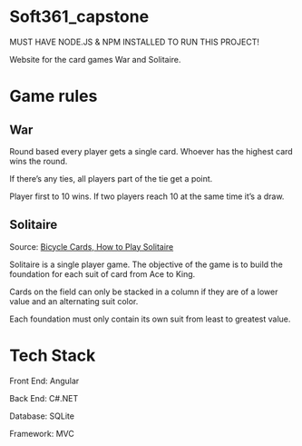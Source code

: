 # Soft361_capstone
  MUST HAVE NODE.JS & NPM INSTALLED TO RUN THIS PROJECT!
  
  Website for the card games War and Solitaire.
  
# Game rules
## War
  Round based every player gets a single card. Whoever has the highest card wins the round.
  
  If there’s any ties, all players part of the tie get a point.
  
  Player first to 10 wins. If two players reach 10 at the same time it’s a draw.
## Solitaire
  Source: [Bicycle Cards, How to Play Solitaire](https://bicyclecards.com/how-to-play/solitaire)
  
  Solitaire is a single player game. The objective of the game is to build the foundation for each suit of card from Ace to King.
  
  Cards on the field can only be stacked in a column if they are of a lower value and an alternating suit color. 
  
  Each foundation must only contain its own suit from least to greatest value.
  
 # Tech Stack
  Front End: Angular
  
  Back End: C#.NET
  
  Database: SQLite
  
  Framework: MVC

